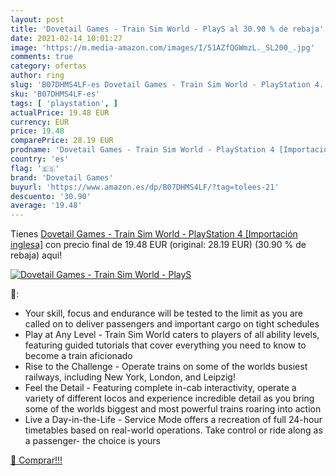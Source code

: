 ```yaml
---
layout: post
title: 'Dovetail Games - Train Sim World - PlayS al 30.90 % de rebaja'
date: 2021-02-14 10:01:27
image: 'https://m.media-amazon.com/images/I/51AZfQGWmzL._SL200_.jpg'
comments: true
category: ofertas
author: ring
slug: 'B07DHMS4LF-es Dovetail Games - Train Sim World - PlayStation 4...'
sku: 'B07DHMS4LF-es'
tags: [ 'playstation', ]
actualPrice: 19.48 EUR
currency: EUR
price: 19.48
comparePrice: 28.19 EUR
prodname: 'Dovetail Games - Train Sim World - PlayStation 4 [Importación inglesa]'
country: 'es'
flag: '🇪🇸'
brand: 'Dovetail Games'
buyurl: 'https://www.amazon.es/dp/B07DHMS4LF/?tag=tolees-21'
descuento: '30.90'
average: '19.48'
---
```


Tienes [Dovetail Games - Train Sim World - PlayStation 4 [Importación inglesa]](https://www.amazon.es/dp/B07DHMS4LF/?tag=tolees-21) con precio final de  19.48 EUR (original: 28.19 EUR) (30.90 %  de rebaja) aqui!

[![Dovetail Games - Train Sim World - PlayS](https://m.media-amazon.com/images/I/51AZfQGWmzL._SL200_.jpg)](https://www.amazon.es/dp/B07DHMS4LF/?tag=tolees-21)

🔎:

- Your skill, focus and endurance will be tested to the limit as you are called on to deliver passengers and important cargo on tight schedules
- Play at Any Level - Train Sim World caters to players of all ability levels, featuring guided tutorials that cover everything you need to know to become a train aficionado
- Rise to the Challenge - Operate trains on some of the worlds busiest railways, including New York, London, and Leipzig!
- Feel the Detail - Featuring complete in-cab interactivity, operate a variety of different locos and experience incredible detail as you bring some of the worlds biggest and most powerful trains roaring into action
- Live a Day-in-the-Life - Service Mode offers a recreation of full 24-hour timetables based on real-world operations. Take control or ride along as a passenger- the choice is yours

[🛒 Comprar!!!](https://www.amazon.es/dp/B07DHMS4LF/?tag=tolees-21)
